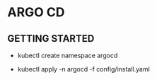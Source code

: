 # ARGO CD

## GETTING STARTED
- kubectl create namespace argocd

- kubectl apply -n argocd -f config/install.yaml 